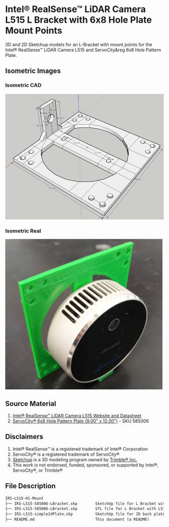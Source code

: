 # Intel&reg; RealSense&trade; LiDAR Camera L515 L Bracket with 6x8 Hole Plate Mount Points

3D and 2D Sketchup models for an L-Bracket with mount points for the Intel&reg; RealSense&trade; LiDAR Camera L515 and ServoCity&reg 6x8 Hole Pattern Plate.

## Isometric Images

### Isometric CAD
![Isometric CAD Image](IRS-L515-500px.png)

### Isometric Real
![Isometric Real Image](IRS-L515-real-500px.png)

## Source Material

1. [Intel&reg; RealSense&trade; LiDAR Camera L515 Website and Datasheet](https://www.intelrealsense.com/lidar-camera-l515/)
2. [ServoCity&reg; 6x8 Hole Pattern Plate (9.00" x 12.00")](https://www.servocity.com/9-x-12-aluminum-pattern-plate/) - SKU 585006

## Disclaimers

1. Intel&reg; RealSense&trade; is a registered trademark of Intel&reg; Corporation
2. ServoCity&reg; is a registered trademark of ServoCity&reg;
3. [Sketchup](https://www.sketchup.com/) is a 3D modeling program owned by [Trimble&reg; Inc.](https://www.trimble.com/)
4. This work is not endorsed, funded, sponsored, or supported by Intel&reg;, ServoCity&reg;, or Trimble&reg;

## File Description

```txt
IRS-L515-H1-Mount
├── IRS-L515-585006-LBracket.skp        SketchUp file for L Bracket with L515 and 585006 mount points  
├── IRS-L515-585006-LBracket.skp        STL file for L Bracket with L515 and 585006 mount points  
├── IRS-L515-simple2dPlate.skp          SketchUp file for 2D back plate for L515 - no 585006 mount points
├── README.md                           This document (a README)
```
